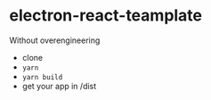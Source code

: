# electron-react-teamplate
Without overengineering

- clone
- ```yarn```
- ```yarn build```
- get your app in /dist


